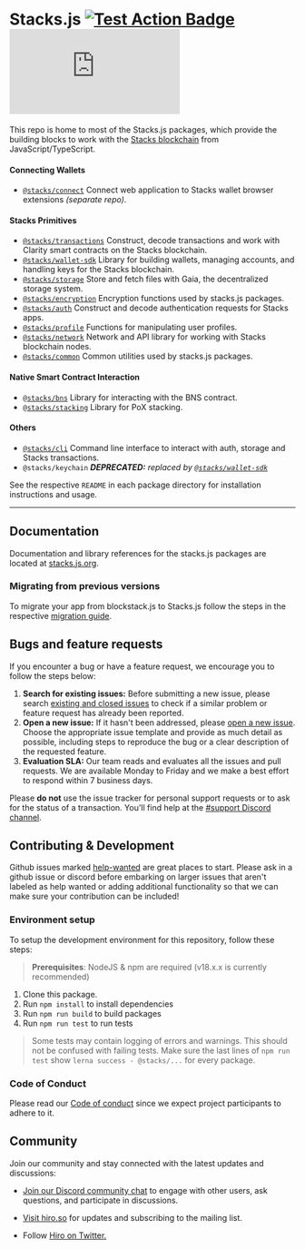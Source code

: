 # Stacks.js [![Test Action Badge](https://github.com/hirosystems/stacks.js/actions/workflows/tests.yml/badge.svg)](https://github.com/hirosystems/stacks.js/actions/workflows/tests.yml) [![Monorepo Version Label](https://img.shields.io/github/lerna-json/v/hirosystems/stacks.js?label=monorepo)](https://github.com/hirosystems/stacks.js/tree/main/packages)

This repo is home to most of the Stacks.js packages, which provide the building blocks to work with the [Stacks blockchain](https://www.stacks.co/what-is-stacks) from JavaScript/TypeScript.

#### Connecting Wallets

- [`@stacks/connect`](https://github.com/hirosystems/connect) Connect web application to Stacks wallet browser extensions _(separate repo)_.

#### Stacks Primitives

- [`@stacks/transactions`](https://github.com/hirosystems/stacks.js/tree/main/packages/transactions) Construct, decode transactions and work with Clarity smart contracts on the Stacks blockchain.
- [`@stacks/wallet-sdk`](https://github.com/hirosystems/stacks.js/tree/main/packages/wallet-sdk) Library for building wallets, managing accounts, and handling keys for the Stacks blockchain.
- [`@stacks/storage`](https://github.com/hirosystems/stacks.js/tree/main/packages/storage) Store and fetch files with Gaia, the decentralized storage system.
- [`@stacks/encryption`](https://github.com/hirosystems/stacks.js/tree/main/packages/encryption) Encryption functions used by stacks.js packages.
- [`@stacks/auth`](https://github.com/hirosystems/stacks.js/tree/main/packages/auth) Construct and decode authentication requests for Stacks apps.
- [`@stacks/profile`](https://github.com/hirosystems/stacks.js/tree/main/packages/profile) Functions for manipulating user profiles.
- [`@stacks/network`](https://github.com/hirosystems/stacks.js/tree/main/packages/network) Network and API library for working with Stacks blockchain nodes.
- [`@stacks/common`](https://github.com/hirosystems/stacks.js/tree/main/packages/common) Common utilities used by stacks.js packages.

#### Native Smart Contract Interaction

- [`@stacks/bns`](https://github.com/hirosystems/stacks.js/tree/main/packages/bns) Library for interacting with the BNS contract.
- [`@stacks/stacking`](https://github.com/hirosystems/stacks.js/tree/main/packages/stacking) Library for PoX stacking.

#### Others

- [`@stacks/cli`](https://github.com/hirosystems/stacks.js/tree/main/packages/cli) Command line interface to interact with auth, storage and Stacks transactions.
- `@stacks/keychain` _**DEPRECATED:** replaced by [`@stacks/wallet-sdk`](https://github.com/hirosystems/stacks.js/tree/main/packages/wallet-sdk)_

See the respective `README` in each package directory for installation instructions and usage.

---

## Documentation

Documentation and library references for the stacks.js packages are located at [stacks.js.org](https://stacks.js.org/).

### Migrating from previous versions

To migrate your app from blockstack.js to Stacks.js follow the steps in the respective [migration guide](./.github/MIGRATION.md).

## Bugs and feature requests

If you encounter a bug or have a feature request, we encourage you to follow the steps below:

1.  **Search for existing issues:** Before submitting a new issue, please search [existing and closed issues](../../issues) to check if a similar problem or feature request has already been reported.
1.  **Open a new issue:** If it hasn't been addressed, please [open a new issue](../../issues/new/choose). Choose the appropriate issue template and provide as much detail as possible, including steps to reproduce the bug or a clear description of the requested feature.
1.  **Evaluation SLA:** Our team reads and evaluates all the issues and pull requests. We are available Monday to Friday and we make a best effort to respond within 7 business days.

Please **do not** use the issue tracker for personal support requests or to ask for the status of a transaction. You'll find help at the [#support Discord channel](https://discord.gg/SK3DxdsP).

## Contributing & Development

Github issues marked [help-wanted](https://github.com/hirosystems/stacks.js/labels/help-wanted)
are great places to start. Please ask in a github issue or discord before embarking
on larger issues that aren't labeled as help wanted or adding additional
functionality so that we can make sure your contribution can be included!

### Environment setup

To setup the development environment for this repository, follow these steps:

> **Prerequisites**:
> NodeJS & npm are required (v18.x.x is currently recommended)

1. Clone this package.
1. Run `npm install` to install dependencies
1. Run `npm run build` to build packages
1. Run `npm run test` to run tests

> Some tests may contain logging of errors and warnings.
> This should not be confused with failing tests.
> Make sure the last lines of `npm run test` show `lerna success - @stacks/...` for every package.

### Code of Conduct

Please read our [Code of conduct](../../../.github/blob/main/CODE_OF_CONDUCT.md) since we expect project participants to adhere to it.

## Community

Join our community and stay connected with the latest updates and discussions:

- [Join our Discord community chat](https://discord.gg/ZQR6cyZC) to engage with other users, ask questions, and participate in discussions.

- [Visit hiro.so](https://www.hiro.so/) for updates and subscribing to the mailing list.

- Follow [Hiro on Twitter.](https://twitter.com/hirosystems)
